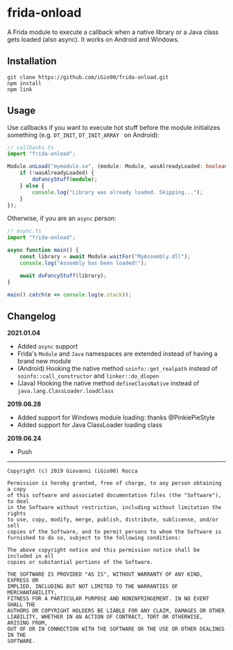 # frida-onload

A Frida module to execute a callback when a native library or a Java class gets loaded (also async). It works on Android
 and
 Windows.

## Installation

```$xslt
git clone https://github.com/iGio90/frida-onload.git
npm install
npm link
```

## Usage

Use callbacks if you want to execute hot stuff before the module initializes something (e.g. `DT_INIT`, `DT_INIT_ARRAY
` on
 Android):
```typescript
// callbacks.ts
import "frida-onload";

Module.onLoad("mymodule.so", (module: Module, wasAlreadyLoaded: boolean) => {
    if (!wasAlreadyLoaded) {
        doFancyStuff(module);
    } else {
        console.log("Library was already loaded. Skipping...");
    }
});
```

Otherwise, if you are an `async` person:
```typescript
// async.ts
import "frida-onload";

async function main() {
    const library = await Module.waitFor("MyAssembly.dll");
    console.log("Assembly has been loaded!");

    await doFancyStuff(library);
}

main().catch(e => console.log(e.stack));
```

## Changelog

**2021.01.04**
* Added `async` support
* Frida's `Module` and `Java` namespaces are extended instead of having a brand new module
* (Android) Hooking the native method `soinfo::get_realpath` instead of `soinfo::call_constructor` and `linker::do_dlopen`
* (Java) Hooking the native method `defineClassNative` instead of `java.lang.ClassLoader.loadClass`

**2019.06.28**
* Added support for Windows module loading: thanks @PinkiePieStyle
* Added support for Java ClassLoader loading class

**2019.06.24**
* Push

---

```
Copyright (c) 2019 Giovanni (iGio90) Rocca

Permission is hereby granted, free of charge, to any person obtaining a copy
of this software and associated documentation files (the "Software"), to deal
in the Software without restriction, including without limitation the rights
to use, copy, modify, merge, publish, distribute, sublicense, and/or sell
copies of the Software, and to permit persons to whom the Software is
furnished to do so, subject to the following conditions:

The above copyright notice and this permission notice shall be included in all
copies or substantial portions of the Software.

THE SOFTWARE IS PROVIDED "AS IS", WITHOUT WARRANTY OF ANY KIND, EXPRESS OR
IMPLIED, INCLUDING BUT NOT LIMITED TO THE WARRANTIES OF MERCHANTABILITY,
FITNESS FOR A PARTICULAR PURPOSE AND NONINFRINGEMENT. IN NO EVENT SHALL THE
AUTHORS OR COPYRIGHT HOLDERS BE LIABLE FOR ANY CLAIM, DAMAGES OR OTHER
LIABILITY, WHETHER IN AN ACTION OF CONTRACT, TORT OR OTHERWISE, ARISING FROM,
OUT OF OR IN CONNECTION WITH THE SOFTWARE OR THE USE OR OTHER DEALINGS IN THE
SOFTWARE.
```